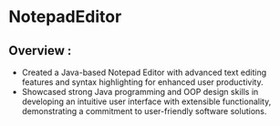 # NotepadEditor
## Overview :

- Created a Java-based Notepad Editor with advanced text editing features and syntax highlighting for
  enhanced user productivity.
- Showcased strong Java programming and OOP design skills in developing an intuitive user interface with
  extensible functionality, demonstrating a commitment to user-friendly software solutions.
